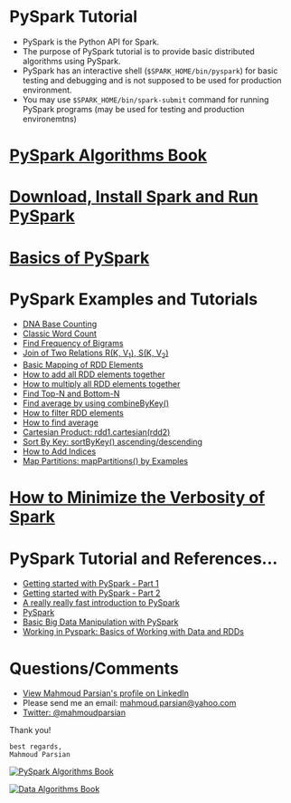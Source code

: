 PySpark Tutorial
================

* PySpark is the Python API for Spark.  
* The purpose of PySpark tutorial is to provide basic distributed algorithms using PySpark. 
* PySpark  has an interactive shell (`$SPARK_HOME/bin/pyspark`) for basic testing and 
  debugging and is not supposed to be used for production environment.
* You may use `$SPARK_HOME/bin/spark-submit` command for running PySpark programs 
  (may be used for testing and production environemtns)

[PySpark Algorithms Book](https://github.com/mahmoudparsian/pyspark-algorithms/) 
================================================================================

[Download, Install Spark and Run PySpark](./howto/download_install_run_spark.md) 
================================================================================

[Basics of PySpark](./howto/README.md) 
======================================


PySpark Examples and Tutorials
==============================
* [DNA Base Counting](./tutorial/dna-basecount/README.md)
* [Classic Word Count](./tutorial/wordcount)
* [Find Frequency of Bigrams](./tutorial/bigrams)
* [Join of Two Relations R(K, V<sub>1</sub>), S(K, V<sub>2</sub>)](./tutorial/basic-join)
* [Basic Mapping of RDD Elements](./tutorial/basic-map)
* [How to add all RDD elements together](./tutorial/basic-sum)
* [How to multiply all RDD elements together](./tutorial/basic-multiply)
* [Find Top-N and Bottom-N](./tutorial/top-N)
* [Find average by using combineByKey()](./tutorial/combine-by-key)
* [How to filter RDD elements](./tutorial/basic-filter)
* [How to find average](./tutorial/basic-average)
* [Cartesian Product: rdd1.cartesian(rdd2)](./tutorial/cartesian)
* [Sort By Key: sortByKey() ascending/descending](./tutorial/basic-sort)
* [How to Add Indices](./tutorial/add-indices)
* [Map Partitions: mapPartitions() by Examples](./tutorial/map-partitions/README.md)

[How to Minimize the Verbosity of Spark](./howto/minimize_verbosity.md) 
=======================================================================

PySpark Tutorial and References...
===================================
* [Getting started with PySpark - Part 1](http://www.mccarroll.net/blog/pyspark/)
* [Getting started with PySpark - Part 2](http://www.mccarroll.net/blog/pyspark2/index.html)
* [A really really fast introduction to PySpark](http://www.slideshare.net/hkarau/a-really-really-fast-introduction-to-py-spark-lightning-fast-cluster-computing-with-python-1)
* [PySpark](http://www.slideshare.net/thegiivee/pysaprk?qid=81cf1b31-8b19-4570-89a5-21d03cad6ecd&v=default&b=&from_search=9)
* [Basic Big Data Manipulation with PySpark](http://bigdatasciencebootcamp.com/posts/Part_3/basic_big_data.html)
* [Working in Pyspark: Basics of Working with Data and RDDs](http://www.learnbymarketing.com/618/pyspark-rdd-basics-examples/)

Questions/Comments
==================
* [View Mahmoud Parsian's profile on LinkedIn](http://www.linkedin.com/in/mahmoudparsian)
* Please send me an email: mahmoud.parsian@yahoo.com
* [Twitter: @mahmoudparsian](http://twitter.com/mahmoudparsian) 

Thank you!

````
best regards,
Mahmoud Parsian
````

[![PySpark Algorithms Book](https://github.com/mahmoudparsian/pyspark-algorithms/blob/master/images/pyspark_algorithms3.jpg)](https://www.amazon.com/dp/B07X4B2218/ref=sr_1_2) 


[![Data Algorithms Book](https://github.com/mahmoudparsian/data-algorithms-book/blob/master/misc/large-image.jpg)](http://shop.oreilly.com/product/0636920033950.do) 

[//]: # (metadata:)
[//]: # (Spark, PySpark, Python)
[//]: # (MapReduce, Distributed Algorithms, mappers, reducers, partitioners)
[//]: # (Transformations, Actions, RDDs, DataFrames, SQL)
